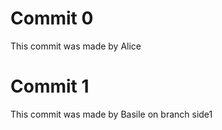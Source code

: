 # Commit 0
This commit was made by Alice

# Commit 1
This commit was made by Basile on branch side1
